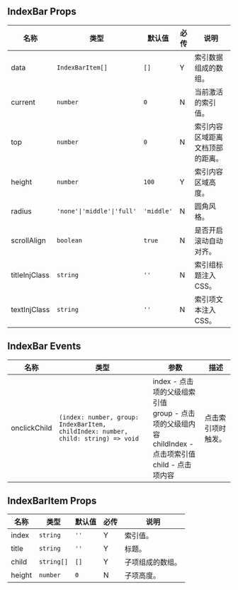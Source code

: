 ## IndexBar Props

| 名称          | 类型                       | 默认值     | 必传 | 说明                             |
| ------------- | -------------------------- | ---------- | ---- | -------------------------------- |
| data          | `IndexBarItem[]`           | `[]`       | Y    | 索引数据组成的数组。             |
| current       | `number`                   | `0`        | N    | 当前激活的索引值。               |
| top           | `number`                   | `0`        | N    | 索引内容区域距离文档顶部的距离。 |
| height        | `number`                   | `100`      | Y    | 索引内容区域高度。               |
| radius        | `'none'\|'middle'\|'full'` | `'middle'` | N    | 圆角风格。                       |
| scrollAlign   | `boolean`                  | `true`     | N    | 是否开启滚动自动对齐。           |
| titleInjClass | `string`                   | `''`       | N    | 索引组标题注入 CSS。             |
| textInjClass  | `string`                   | `''`       | N    | 索引项文本注入 CSS。             |

## IndexBar Events

| 名称         | 类型                                                                              | 参数                                                                                                                | 描述               |
| ------------ | --------------------------------------------------------------------------------- | ------------------------------------------------------------------------------------------------------------------- | ------------------ |
| onclickChild | `(index: number, group: IndexBarItem, childIndex: number, child: string) => void` | index - 点击项的父级组索引值<br />group - 点击项的父级组内容<br />childIndex - 点击项索引值<br />child - 点击项内容 | 点击索引项时触发。 |

## IndexBarItem Props

| 名称   | 类型       | 默认值 | 必传 | 说明             |
| ------ | ---------- | ------ | ---- | ---------------- |
| index  | `string`   | `''`   | Y    | 索引值。         |
| title  | `string`   | `''`   | Y    | 标题。           |
| child  | `string[]` | `[]`   | Y    | 子项组成的数组。 |
| height | `number`   | `0`    | N    | 子项高度。       |
